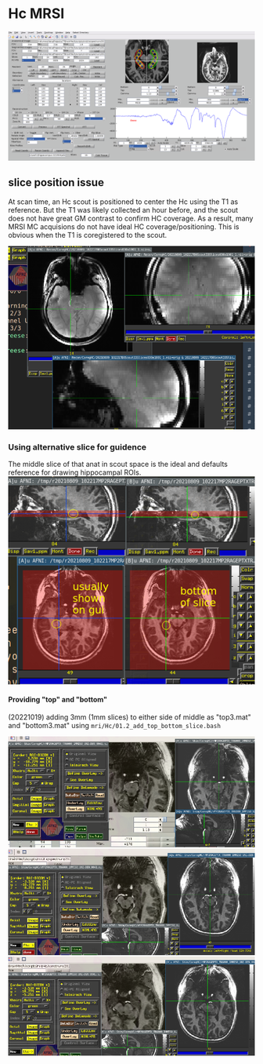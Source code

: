 # Hc MRSI
![](imgs/matlab_gui.png)

## slice position issue
At scan time, an Hc scout is positioned to center the Hc using the T1 as reference. But the T1 was likely collected an hour before, and the scout does not have great GM contrast to confirm HC coverage. As a result, many MRSI MC acquisions do not have ideal HC coverage/positioning. This is obvious when the T1 is coregistered to the scout. 

![](imgs/hc_example_scout.png)
### Using alternative slice for guidence
The middle slice of that anat in scout space is the ideal and  defaults reference for drawing hippocampal ROIs.
![](imgs/placement_on_bottom_afni.png)

#### Providing "top" and "bottom"
(20221019) adding 3mm (1mm slices) to either side of middle as "top3.mat" and "bottom3.mat" using
`mri/Hc/01.2_add_top_bottom_slice.bash`

![](imgs/Hc_bottom_slice-3.png)
![](imgs/Hc_middle_slice-0.png)
![](imgs/Hc_top_slice+3.png)
